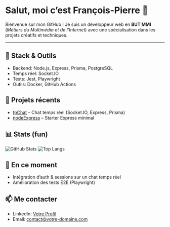 # Salut, moi c’est François-Pierre 👋

Bienvenue sur mon GitHub ! Je suis un développeur web en **BUT MMI** (*Métiers du Multimédia et de l'Internet*) avec une spécialisation dans les projets créatifs et techniques.

---

## 🔧 Stack & Outils
- Backend: Node.js, Express, Prisma, PostgreSQL
- Temps réel: Socket.IO
- Tests: Jest, Playwright
- Outils: Docker, GitHub Actions

## 🚀 Projets récents
- [tpChat](https://github.com/YOUR_USERNAME/tpChat) – Chat temps réel (Socket.IO, Express, Prisma)
- [nodeExpress](https://github.com/YOUR_USERNAME/nodeExpress) – Starter Express minimal

## 📊 Stats (fun)
![GitHub Stats](https://github-readme-stats.vercel.app/api?username=YOUR_USERNAME&show_icons=true&theme=transparent)
![Top Langs](https://github-readme-stats.vercel.app/api/top-langs/?username=YOUR_USERNAME&layout=compact&theme=transparent)

## 🌱 En ce moment
- Intégration d’auth & sessions sur un chat temps réel
- Amélioration des tests E2E (Playwright)

## 📫 Me contacter
- LinkedIn: [Votre Profil](https://www.linkedin.com/in/VOTRE_PROFIL/)
- Email: contact@votre-domaine.com
